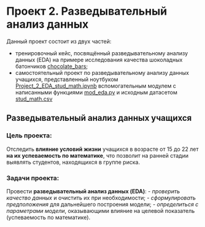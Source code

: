 # Проект 2. Разведывательный анализ данных
Данный проект состоит из двух частей:
- тренировочный кейс, посвящённый разведывательному анализу данных (EDA) на примере исследования качества шоколадных батончиков [chocolate_bars](https://github.com/SeaVulf/skillfactory_rds/tree/master/project_2_EDA/chocolate_bars);
- самостоятельный проект по разведывательному анализу данных учащихся, представленный ноутбуком [Project_2_EDA_stud_math.ipynb](https://github.com/SeaVulf/skillfactory_rds/tree/master/project_2_EDA/Project_2_EDA_stud_math.ipynb) вспомогательным модулем с написанными функциями [mod_eda.py](https://github.com/SeaVulf/skillfactory_rds/tree/master/project_2_EDA/mod_eda.py) и исходным датасетом [stud_math.csv](https://github.com/SeaVulf/skillfactory_rds/tree/master/project_2_EDA/stud_math.csv)

## Разведывательный анализ данных учащихся

### Цель проекта:
Отследить **влияние условий жизни** учащихся в возрасте от 15 до 22 лет **на их успеваемость по математике**, что позволит на ранней стадии выявлять студентов, находящихся в группе риска.

### Задачи проекта:
Провести **разведывательный анализ данных (EDA)**:
    - _проверить качество данных_ и очистить их при необходимости;
    - _сформулировать предположения_ для дальнейшего построения модели;
    - _определиться с параметрами модели_, оказывающими влияние на целевой показатель (успеваемость по математике).
